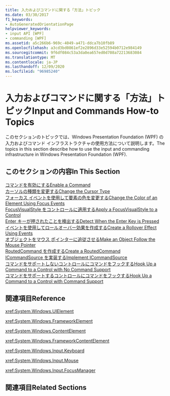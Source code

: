 ```yaml
---
title: 入力およびコマンドに関する「方法」トピック
ms.date: 03/30/2017
f1_keywords:
- AutoGeneratedOrientationPage
helpviewer_keywords:
- input API [WPF]
- commanding [WPF]
ms.assetid: a5c266b6-969c-4049-a471-ddca7b10fb89
ms.openlocfilehash: a3cd3bd0861ef2e2896d33e52594b0712e984149
ms.sourcegitcommit: 9f6df084c53a3da0ea657ed0d708a72213683084
ms.translationtype: MT
ms.contentlocale: ja-JP
ms.lasthandoff: 12/09/2020
ms.locfileid: "96985240"
---
```

# <a name="input-and-commands-how-to-topics"></a><span data-ttu-id="5c836-102">入力およびコマンドに関する「方法」トピック</span><span class="sxs-lookup"><span data-stu-id="5c836-102">Input and Commands How-to Topics</span></span>
<span data-ttu-id="5c836-103">このセクションのトピックでは、Windows Presentation Foundation (WPF) の入力およびコマンド インフラストラクチャの使用方法について説明します。</span><span class="sxs-lookup"><span data-stu-id="5c836-103">The topics in this section describe how to use the input and commanding infrastructure in Windows Presentation Foundation (WPF).</span></span>  
  
## <a name="in-this-section"></a><span data-ttu-id="5c836-104">このセクションの内容</span><span class="sxs-lookup"><span data-stu-id="5c836-104">In This Section</span></span>  
 [<span data-ttu-id="5c836-105">コマンドを有効にする</span><span class="sxs-lookup"><span data-stu-id="5c836-105">Enable a Command</span></span>](how-to-enable-a-command.md)  
 [<span data-ttu-id="5c836-106">カーソルの種類を変更する</span><span class="sxs-lookup"><span data-stu-id="5c836-106">Change the Cursor Type</span></span>](how-to-change-the-cursor-type.md)  
 [<span data-ttu-id="5c836-107">フォーカス イベントを使用して要素の色を変更する</span><span class="sxs-lookup"><span data-stu-id="5c836-107">Change the Color of an Element Using Focus Events</span></span>](how-to-change-the-color-of-an-element-using-focus-events.md)  
 [<span data-ttu-id="5c836-108">FocusVisualStyle をコントロールに適用する</span><span class="sxs-lookup"><span data-stu-id="5c836-108">Apply a FocusVisualStyle to a Control</span></span>](how-to-apply-a-focusvisualstyle-to-a-control.md)  
 [<span data-ttu-id="5c836-109">Enter キーが押されたことを検出する</span><span class="sxs-lookup"><span data-stu-id="5c836-109">Detect When the Enter Key is Pressed</span></span>](how-to-detect-when-the-enter-key-pressed.md)  
 [<span data-ttu-id="5c836-110">イベントを使用してロールオーバー効果を作成する</span><span class="sxs-lookup"><span data-stu-id="5c836-110">Create a Rollover Effect Using Events</span></span>](how-to-create-a-rollover-effect-using-events.md)  
 [<span data-ttu-id="5c836-111">オブジェクトをマウス ポインターに追従させる</span><span class="sxs-lookup"><span data-stu-id="5c836-111">Make an Object Follow the Mouse Pointer</span></span>](how-to-make-an-object-follow-the-mouse-pointer.md)  
 [<span data-ttu-id="5c836-112">RoutedCommand を作成する</span><span class="sxs-lookup"><span data-stu-id="5c836-112">Create a RoutedCommand</span></span>](how-to-create-a-routedcommand.md)  
 [<span data-ttu-id="5c836-113">ICommandSource を実装する</span><span class="sxs-lookup"><span data-stu-id="5c836-113">Implement ICommandSource</span></span>](how-to-implement-icommandsource.md)  
 [<span data-ttu-id="5c836-114">コマンドをサポートしないコントロールにコマンドをフックする</span><span class="sxs-lookup"><span data-stu-id="5c836-114">Hook Up a Command to a Control with No Command Support</span></span>](how-to-hook-up-a-command-to-a-control-with-no-command-support.md)  
 [<span data-ttu-id="5c836-115">コマンドをサポートするコントロールにコマンドをフックする</span><span class="sxs-lookup"><span data-stu-id="5c836-115">Hook Up a Command to a Control with Command Support</span></span>](how-to-hook-up-a-command-to-a-control-with-command-support.md)  
  
## <a name="reference"></a><span data-ttu-id="5c836-116">関連項目</span><span class="sxs-lookup"><span data-stu-id="5c836-116">Reference</span></span>  
 <xref:System.Windows.UIElement>  
  
 <xref:System.Windows.FrameworkElement>  
  
 <xref:System.Windows.ContentElement>  
  
 <xref:System.Windows.FrameworkContentElement>  
  
 <xref:System.Windows.Input.Keyboard>  
  
 <xref:System.Windows.Input.Mouse>  
  
 <xref:System.Windows.Input.FocusManager>  
  
## <a name="related-sections"></a><span data-ttu-id="5c836-117">関連項目</span><span class="sxs-lookup"><span data-stu-id="5c836-117">Related Sections</span></span>
